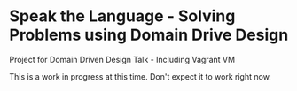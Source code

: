 Speak the Language - Solving Problems using Domain Drive Design
========

Project for Domain Driven Design Talk - Including Vagrant VM

This is a work in progress at this time. Don't expect it to work right now.
